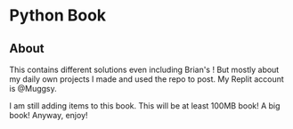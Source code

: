 # Python Book
## About
This contains different solutions even including Brian's <Practicle Introduction To Python>! But mostly about my daily own projects I made and used the repo to post. My Replit account is @Muggsy.

I am still adding items to this book. This will be at least 100MB book! A big book! Anyway, enjoy!
